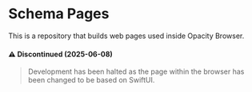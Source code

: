 # Schema Pages

This is a repository that builds web pages used inside Opacity Browser.

#### ⚠️ Discontinued (2025-06-08)

> Development has been halted as the page within the browser has been changed to be based on SwiftUI.
